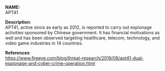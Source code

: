 **NAME:**  
APT41  
  
**Description**:   
APT41, active since as early as 2012, is reported to carry out espionage activities sponsored by Chinese government. It has financial motivations as well and has been observed targeting healthcare, telecom, technology, and video game industries in 14 countries.
  
**References**:  
https://www.fireeye.com/blog/threat-research/2019/08/apt41-dual-espionage-and-cyber-crime-operation.html